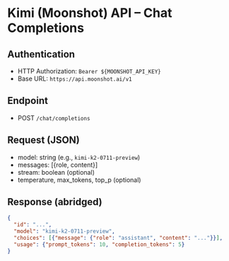 # Kimi (Moonshot) API – Chat Completions

## Authentication
- HTTP Authorization: `Bearer ${MOONSHOT_API_KEY}`
- Base URL: `https://api.moonshot.ai/v1`

## Endpoint
- POST `/chat/completions`

## Request (JSON)
- model: string (e.g., `kimi-k2-0711-preview`)
- messages: [{role, content}]
- stream: boolean (optional)
- temperature, max_tokens, top_p (optional)

## Response (abridged)
```json
{
  "id": "...",
  "model": "kimi-k2-0711-preview",
  "choices": [{"message": {"role": "assistant", "content": "..."}}],
  "usage": {"prompt_tokens": 10, "completion_tokens": 5}
}
```

